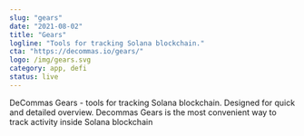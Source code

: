 ```yaml
---
slug: "gears"
date: "2021-08-02"
title: "Gears"
logline: "Tools for tracking Solana blockchain."
cta: "https://decommas.io/gears/"
logo: /img/gears.svg
category: app, defi
status: live
---
```


DeCommas Gears - tools for tracking Solana blockchain. Designed for quick and detailed overview. Decommas Gears is the most convenient way to track activity inside Solana blockchain
